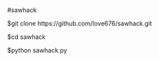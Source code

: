 #sawhack
<p>$git clone https://github.com/love676/sawhack.git
<p>$cd sawhack
<p>$python sawhack.py

